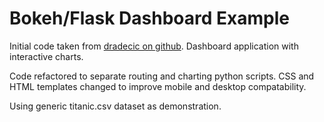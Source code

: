 # Bokeh/Flask Dashboard Example

Initial code taken from [dradecic on github](https://github.com/dradecic/Python-Bokeh-Flask--Dashboard-App). Dashboard application with interactive charts. 

Code refactored to separate routing and charting python scripts. CSS and HTML templates changed to improve mobile and desktop compatability.

Using generic titanic.csv dataset as demonstration.